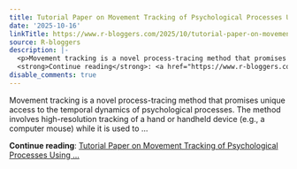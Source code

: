 ```yaml
---
title: Tutorial Paper on Movement Tracking of Psychological Processes Using *mousestrap*
date: '2025-10-16'
linkTitle: https://www.r-bloggers.com/2025/10/tutorial-paper-on-movement-tracking-of-psychological-processes-using-mousestrap/
source: R-bloggers
description: |-
  <p>Movement tracking is a novel process-tracing method that promises unique access to the temporal dynamics of psychological processes. The method involves high-resolution tracking of a hand or handheld device (e.g., a computer mouse) while it is used to ...</p>
  <strong>Continue reading</strong>: <a href="https://www.r-bloggers.com/2025/10/tutorial-paper-on-movement-tracking-of-psychological-processes-using-mousestrap/">Tutorial Paper on Movement Tracking of Psychological Processes Using ...
disable_comments: true
---
```

<p>Movement tracking is a novel process-tracing method that promises unique access to the temporal dynamics of psychological processes. The method involves high-resolution tracking of a hand or handheld device (e.g., a computer mouse) while it is used to ...</p>
<strong>Continue reading</strong>: <a href="https://www.r-bloggers.com/2025/10/tutorial-paper-on-movement-tracking-of-psychological-processes-using-mousestrap/">Tutorial Paper on Movement Tracking of Psychological Processes Using ...